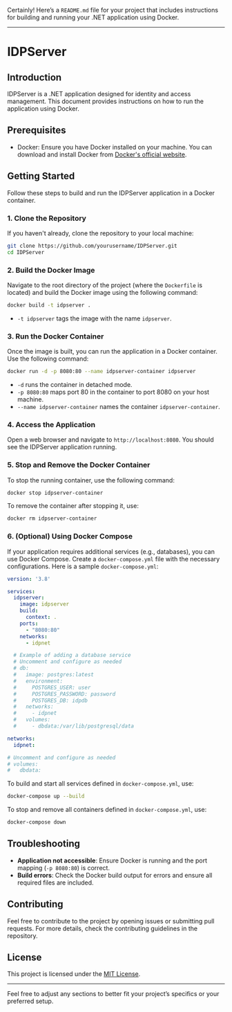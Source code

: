 Certainly! Here’s a `README.md` file for your project that includes instructions for building and running your .NET application using Docker.

---

# IDPServer

## Introduction

IDPServer is a .NET application designed for identity and access management. This document provides instructions on how to run the application using Docker.

## Prerequisites

- Docker: Ensure you have Docker installed on your machine. You can download and install Docker from [Docker's official website](https://www.docker.com/get-started).

## Getting Started

Follow these steps to build and run the IDPServer application in a Docker container.

### 1. Clone the Repository

If you haven't already, clone the repository to your local machine:

```bash
git clone https://github.com/yourusername/IDPServer.git
cd IDPServer
```

### 2. Build the Docker Image

Navigate to the root directory of the project (where the `Dockerfile` is located) and build the Docker image using the following command:

```bash
docker build -t idpserver .
```

- `-t idpserver` tags the image with the name `idpserver`.

### 3. Run the Docker Container

Once the image is built, you can run the application in a Docker container. Use the following command:

```bash
docker run -d -p 8080:80 --name idpserver-container idpserver
```

- `-d` runs the container in detached mode.
- `-p 8080:80` maps port 80 in the container to port 8080 on your host machine.
- `--name idpserver-container` names the container `idpserver-container`.

### 4. Access the Application

Open a web browser and navigate to `http://localhost:8080`. You should see the IDPServer application running.

### 5. Stop and Remove the Docker Container

To stop the running container, use the following command:

```bash
docker stop idpserver-container
```

To remove the container after stopping it, use:

```bash
docker rm idpserver-container
```

### 6. (Optional) Using Docker Compose

If your application requires additional services (e.g., databases), you can use Docker Compose. Create a `docker-compose.yml` file with the necessary configurations. Here is a sample `docker-compose.yml`:

```yaml
version: '3.8'

services:
  idpserver:
    image: idpserver
    build:
      context: .
    ports:
      - "8080:80"
    networks:
      - idpnet

  # Example of adding a database service
  # Uncomment and configure as needed
  # db:
  #   image: postgres:latest
  #   environment:
  #     POSTGRES_USER: user
  #     POSTGRES_PASSWORD: password
  #     POSTGRES_DB: idpdb
  #   networks:
  #     - idpnet
  #   volumes:
  #     - dbdata:/var/lib/postgresql/data

networks:
  idpnet:

# Uncomment and configure as needed
# volumes:
#   dbdata:
```

To build and start all services defined in `docker-compose.yml`, use:

```bash
docker-compose up --build
```

To stop and remove all containers defined in `docker-compose.yml`, use:

```bash
docker-compose down
```

## Troubleshooting

- **Application not accessible**: Ensure Docker is running and the port mapping (`-p 8080:80`) is correct.
- **Build errors**: Check the Docker build output for errors and ensure all required files are included.

## Contributing

Feel free to contribute to the project by opening issues or submitting pull requests. For more details, check the contributing guidelines in the repository.

## License

This project is licensed under the [MIT License](LICENSE).

---

Feel free to adjust any sections to better fit your project’s specifics or your preferred setup.